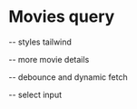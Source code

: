 # Movies query

-- styles tailwind

-- more movie details

-- debounce and dynamic fetch

-- select input
